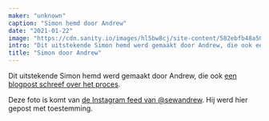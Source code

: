 ```yaml
---
maker: "unknown"
caption: "Simon hemd door Andrew"
date: "2021-01-22"
image: "https://cdn.sanity.io/images/hl5bw8cj/site-content/582ebfb48a506d583b6654cd296736c21f37807a-746x746.jpg"
intro: "Dit uitstekende Simon hemd werd gemaakt door Andrew, die ook een blogpost schreef over het proces ."
title: "Simon door Andrew"
---
```



Dit uitstekende Simon hemd werd gemaakt door Andrew, die ook [een blogpost schreef over het proces](https://sewandrew.com/2019/03/13/spiderweb-paper-a-freesewing-shirt/).

<Note>

Deze foto is komt van [de Instagram feed van @sewandrew](https://www.instagram.com/sewandrew/). Hij werd hier gepost met toestemming.

</Note>

